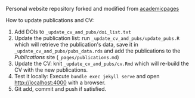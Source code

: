 Personal website repository forked and modified from [academicpages](https://github.com/academicpages/academicpages.github.io)

How to update publications and CV:

1. Add DOIs to `_update_cv_and_pubs/doi_list.txt`
2. Update the publication list: run `_update_cv_and_pubs/update_pubs.R` which will retrieve the publication's data, save it in `_update_cv_and_pubs/pubs_data.rds` and add the publications to the *Publications* site (`_pages/publications.md`)
3. Update the CV: knit `_update_cv_and_pubs/cv.Rmd` which will re-build the CV with the new publications.
4. Test it locally: Execute `bundle exec jekyll serve` and open [http://localhost:4000](http://localhost:4000) with a browser.
5. Git add, commit and push if satisfied.